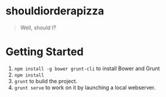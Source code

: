 shouldiorderapizza
==================

> Well, should I?

# Getting Started

1. `npm install -g bower grunt-cli` to install Bower and Grunt
2. `npm install`
3. `grunt` to build the project.
4. `grunt serve` to work on it by launching a local webserver.
